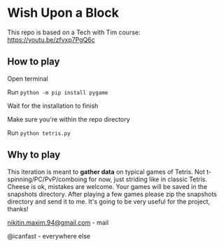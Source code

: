 # Wish Upon a Block

This repo is based on a Tech with Tim course: https://youtu.be/zfvxp7PgQ6c

## How to play

Open terminal

Run `python -m pip install pygame`

Wait for the installation to finish

Make sure you're within the repo directory

Run `python tetris.py`

## Why to play

This iteration is meant to **gather data** on typical games of Tetris. Not t-spinning/PC/PvP/comboing for now, just striding like in classic Tetris. Cheese is ok, mistakes are welcome. Your games will be saved in the snapshots directory. After playing a few games please zip the snapshots directory and send it to me. It's going to be very useful for the project, thanks!

nikitin.maxim.94@gmail.com - mail

@icanfast - everywhere else
